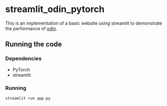 # streamlit_odin_pytorch
This is an implementation of a basic website using streamlit to demonstrate the performance of [odin](https://github.com/yoonkim97/odin-pytorch). 

## Running the code
### Dependencies
* PyTorch
* streamlit

### Running
``` 
streamlit run app.py
```
